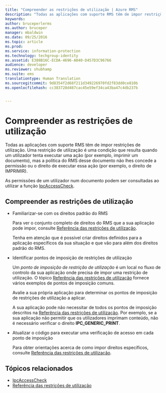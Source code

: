 ```yaml
---
title: "Compreender as restrições de utilização | Azure RMS"
description: "Todas as aplicações com suporte RMS têm de impor restrições de utilização."
keywords: 
author: bruceperlerms
ms.author: bruceper
manager: mbaldwin
ms.date: 09/25/2016
ms.topic: article
ms.prod: 
ms.service: information-protection
ms.technology: techgroup-identity
ms.assetid: E388B16C-ECDA-4696-A040-D457D3C96766
audience: developer
ms.reviewer: shubhamp
ms.suite: ems
translationtype: Human Translation
ms.sourcegitcommit: 9d8354f2d68f211d349226970fd2f83dd0ce810b
ms.openlocfilehash: cc383728d487cac45e59ef34ca43ba47c4db237b


---
```


# <a name="understanding-usage-restrictions"></a>Compreender as restrições de utilização

Todas as aplicações com suporte RMS têm de impor restrições de utilização. Uma restrição de utilização é uma condição que resulta quando um utilizador tenta executar uma ação (por exemplo, imprimir um documento), mas a política do RMS desse documento não lhes concede a permissão ou o direito de executar essa ação (por exemplo, o direito de IMPRIMIR).

As permissões de um utilizador num documento podem ser consultadas ao utilizar a função [IpcAccessCheck](https://msdn.microsoft.com/library/hh535253.aspx).

## <a name="understanding-usage-restrictions"></a>Compreender as restrições de utilização

-   Familiarizar-se com os direitos padrão do RMS

    Para ver o conjunto completo de direitos do RMS que a sua aplicação pode impor, consulte [Referência das restrições de utilização](usage-restriction-reference.md).

    Tenha em atenção que é possível criar direitos definidos para a aplicação específicos da sua situação e que vão para além dos direitos padrão do RMS.

-   Identificar pontos de imposição de restrições de utilização

    Um *ponto de imposição de restrição de utilização* é um local no fluxo de controlo da sua aplicação onde precisa de impor uma restrição de utilização. O tópico [Referência das restrições de utilização](usage-restriction-reference.md) fornece vários exemplos de pontos de imposição comuns.

    Avalie a sua própria aplicação para determinar os pontos de imposição de restrições de utilização a aplicar.

    A sua aplicação pode não necessitar de todos os pontos de imposição descritos na [Referência das restrições de utilização](usage-restriction-reference.md). Por exemplo, se a sua aplicação não permitir que os utilizadores imprimam conteúdo, não é necessário verificar o direito **IPC\_GENERIC\_PRINT**.

-   Atualizar o código para executar uma verificação de acesso em cada ponto de imposição

    Para obter orientações acerca de como impor direitos específicos, consulte [Referência das restrições de utilização](usage-restriction-reference.md).

## <a name="related-topics"></a>Tópicos relacionados

* [IpcAccessCheck](https://msdn.microsoft.com/library/hh535253.aspx)
* [Referência das restrições de utilização](usage-restriction-reference.md)
 

 



<!--HONumber=Nov16_HO2-->


